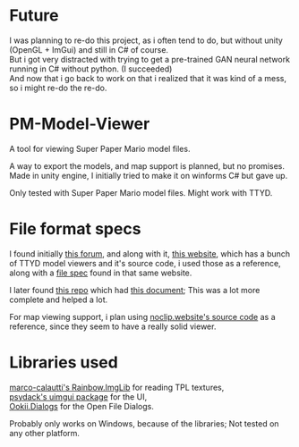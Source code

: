 # Future
I was planning to re-do this project, as i often tend to do, but without unity (OpenGL + ImGui) and still in C# of course.<br>
But i got very distracted with trying to get a pre-trained GAN neural network running in C# without python. (I succeeded)<br>
And now that i go back to work on that i realized that it was kind of a mess, so i might re-do the re-do.

# PM-Model-Viewer
A tool for viewing Super Paper Mario model files.

A way to export the models, and map support is planned, but no promises.<br>
Made in unity engine, I initially tried to make it on winforms C# but gave up.

Only tested with Super Paper Mario model files. Might work with TTYD.

# File format specs
I found initially [this forum](https://www.emutalk.net/threads/pm-ttyd-model-file-format-pet-project.27613/), 
and along with it, [this website](https://hocuspocus.taloncrossing.com/rii/), which has a bunch of TTYD model viewers and it's source code, 
i used those as a reference, along with a [file spec](https://hocuspocus.taloncrossing.com/rii/tplvtx.txt) found in that same website.

I later found [this repo](https://github.com/PistonMiner/ttyd-tools) which had [this document](https://github.com/PistonMiner/ttyd-tools/blob/master/ttyd-tools/docs/MarioSt_AnimGroupBase.bt); This was a lot more complete and helped a lot.

For map viewing support, i plan using [noclip.website's source code](https://github.com/magcius/noclip.website) as a reference, since they seem to have a really solid viewer.

# Libraries used
[marco-calautti's Rainbow.ImgLib](https://github.com/marco-calautti/Rainbow) for reading TPL textures,<br>
[psydack's uimgui package](https://github.com/psydack/uimgui) for the UI,<br>
[Ookii.Dialogs](http://www.ookii.org/software/dialogs/) for the Open File Dialogs.

Probably only works on Windows, because of the libraries; Not tested on any other platform.
